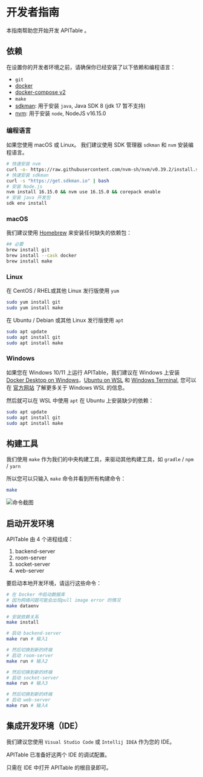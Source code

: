 # 开发者指南

本指南帮助您开始开发 APITable 。

## 依赖

在设置你的开发者环境之前，请确保你已经安装了以下依赖和编程语言：

- `git`
- [docker](https://docs.docker.com/engine/install/)
- [docker-compose v2](https://docs.docker.com/engine/install/)
- `make`
- [sdkman](https://sdkman.io/): 用于安装 `java`, Java SDK 8 (jdk 17 暂不支持)
- [nvm](https://github.com/nvm-sh/nvm): 用于安装 `node`, NodeJS v16.15.0


### 编程语言

如果您使用 macOS 或 Linux。 我们建议使用 SDK 管理器 `sdkman` 和 `nvm` 安装编程语言。

```bash
# 快速安装 nvm
curl -o- https://raw.githubusercontent.com/nvm-sh/nvm/v0.39.2/install.sh | bash
# 快速安装 sdkman
curl -s "https://get.sdkman.io" | bash
# 安装 Node.js 
nvm install 16.15.0 && nvm use 16.15.0 && corepack enable
# 安装 java 开发包
sdk env install
```

### macOS

我们建议使用 [Homebrew](https://brew.sh/) 来安装任何缺失的依赖包：

```bash
## 必要
brew install git
brew install --cask docker
brew install make
```

### Linux

在 CentOS / RHEL或其他 Linux 发行版使用 `yum`

```bash
sudo yum install git
sudo yum install make
```

在 Ubuntu / Debian 或其他 Linux 发行版使用 `apt`

```bash
sudo apt update
sudo apt install git
sudo apt install make
```


### Windows

如果您在 Windows 10/11 上运行 APITable，我们建议在 Windows 上安装 [Docker Desktop on Windows](https://docs.docker.com/desktop/install/windows-install/)，[Ubuntu on WSL](https://ubuntu.com/wsl) 和 [Windows Terminal](https://aka.ms/terminal), 您可以在 [官方网站](https://learn.microsoft.com/en-us/windows/wsl) 了解更多关于 Windows WSL 的信息。</p>

然后就可以在 WSL 中使用 `apt` 在 Ubuntu 上安装缺少的依赖：


```bash
sudo apt update
sudo apt install git
sudo apt install make
```

## 构建工具

我们使用 `make` 作为我们的中央构建工具，来驱动其他构建工具，如 `gradle` / `npm` / `yarn`

所以您可以只输入 `make` 命令并看到所有构建命令：

```bash
make
```

![命令截图](../static/make.png)

## 启动开发环境

APITable 由 4 个进程组成：

1. backend-server
2. room-server
3. socket-server
4. web-server

要启动本地开发环境，请运行这些命令：

```bash
# 在 Docker 中启动数据库
# 因为网络问题可能会出现pull image error 的情况
make dataenv 

# 安装依赖关系
make install

# 启动 backend-server 
make run # 输入1  

# 然后切换到新的终端
# 启动 room-server
make run # 输入2

# 然后切换到新的终端
# 启动 socket-server
make run # 输入3  

# 然后切换到新的终端
# 启动 web-server
make run # 输入4
```

## 集成开发环境（IDE）

我们建议您使用 `Visual Studio Code` 或 `Intellij IDEA` 作为您的 IDE。

APITable 已准备好这两个 IDE 的调试配置。

只需在 IDE 中打开 APITable 的根目录即可。
